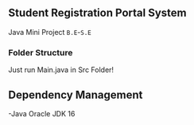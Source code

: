 ## Student Registration Portal System
Java Mini Project `B.E`-`S.E`  
### Folder Structure
  Just run Main.java in Src Folder!
## Dependency Management
  -Java Oracle JDK 16

